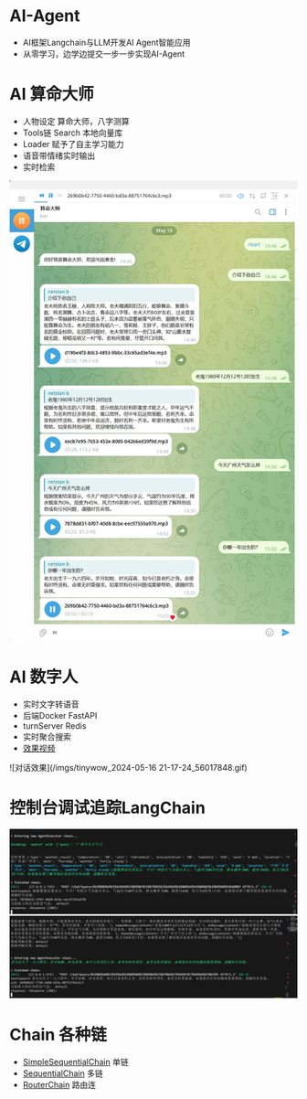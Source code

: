 # AI-Agent
- AI框架Langchain与LLM开发AI Agent智能应用
- 从零学习，边学边提交一步一步实现AI-Agent

# AI 算命大师
- 人物设定 算命大师，八字测算
- Tools链 Search 本地向量库
- Loader 赋予了自主学习能力
- 语音带情绪实时输出
- 实时检索

![对话效果](/imgs/chat.png)

# AI 数字人
- 实时文字转语音
- 后端Docker FastAPI
- turnServer Redis
- 实时聚合搜索
- [效果视频](https://player.bilibili.com/player.html?isOutside=true&aid=1904722879&bvid=BV1FS411F75Z&cid=1547826606&p=1)

![对话效果](/imgs/tinywow_2024-05-16 21-17-24_56017848.gif)


# 控制台调试追踪LangChain
![调试](/imgs/langchain_track.png)
![调试2](/imgs/langchain_track1.png)

# Chain 各种链
- [SimpleSequentialChain](Chapter5/03Chain.ipynb) 单链
- [SequentialChain](Chapter5/03Chain.ipynb) 多链
- [RouterChain](Chapter5/05RouterChain.ipynb) 路由连
